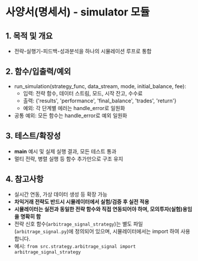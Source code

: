 # 사양서(명세서) - simulator 모듈

## 1. 목적 및 개요
- 전략-실행기-피드백-성과분석을 하나의 시뮬레이션 루프로 통합

## 2. 함수/입출력/예외
- run_simulation(strategy_func, data_stream, mode, initial_balance, fee):
    - 입력: 전략 함수, 데이터 스트림, 모드, 시작 잔고, 수수료
    - 출력: {'results', 'performance', 'final_balance', 'trades', 'return'}
    - 예외: 각 단계별 에러는 handle_error로 일원화
- 공통 예외: 모든 함수는 handle_error로 예외 일원화

## 3. 테스트/확장성
- __main__ 예시 및 실제 실행 결과, 모든 테스트 통과
- 멀티 전략, 병렬 실행 등 함수 추가만으로 구조 유지

## 4. 참고사항
- 실시간 연동, 가상 데이터 생성 등 확장 가능
- **차익거래 전략도 반드시 시뮬레이터에서 실험/검증 후 실전 적용**
- **시뮬레이터는 실전과 동일한 전략 함수와 직접 연동되어야 하며, 모의투자(실험)용임을 명확히 함**
- 전략 신호 함수(`arbitrage_signal_strategy`)는 별도 파일(`arbitrage_signal.py`)에 정의되어 있으며, 시뮬레이터에서는 import 하여 사용합니다.
- 예시: `from src.strategy.arbitrage_signal import arbitrage_signal_strategy` 